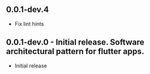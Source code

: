 ## 0.0.1-dev.4

* Fix lint hints

## 0.0.1-dev.0 - Initial release. Software architectural pattern for flutter apps.

* Initial release